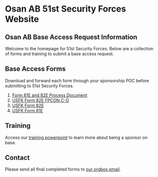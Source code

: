 # Osan AB 51st Security Forces Website

## Osan AB Base Access Request Information 

Welcome to the homepage for 51st Security Forces. Below are a collection of forms and training to submit a base access request.

## Base Access Forms

Download and forward each form through your sponsorship POC before submitting to 51st Security Forces.

1. [Form 81E and 82E Process Document](/documents/81-82_process.docx)
2. [USFK Form 82E FPCON C-D](/documents/USFK_Form_82E_FPCON_C-D.pdf)
3. [USFK Form 82E](/documents/USFK_Form_82E_BLANK_EXAMPLE.docx)
4. [USFK Form 81E](/documents/USFK_FORM_81E-Blank_Signature_Block.pdf)


## Training

Access our [training powerpoint](/documents/training_slides.pptx) to learn more about being a sponsor on base.



## Contact

Please send all final completed forms to [our orgbox email](mailto:51SFS.S5.IA@US.AF.Mil).

